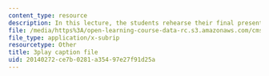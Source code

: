 ```yaml
---
content_type: resource
description: In this lecture, the students rehearse their final presentations.
file: /media/https%3A/open-learning-course-data-rc.s3.amazonaws.com/cms-611j-creating-video-games-fall-2014/20140272ce7b0281a35497e27f91d25a_ok4qM1OzlPA.srt
file_type: application/x-subrip
resourcetype: Other
title: 3play caption file
uid: 20140272-ce7b-0281-a354-97e27f91d25a
---
```

